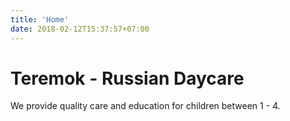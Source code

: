 ```yaml
---
title: 'Home'
date: 2018-02-12T15:37:57+07:00
---
```



# Teremok - Russian Daycare

We provide quality care and education for children between 1 - 4.
